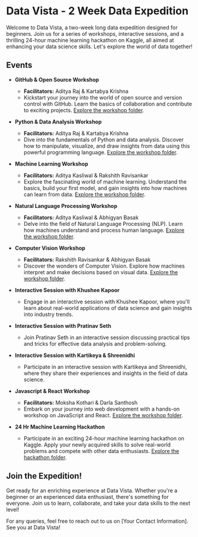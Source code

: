 # Data Vista - 2 Week Data Expedition

Welcome to Data Vista, a two-week long data expedition designed for beginners. Join us for a series of workshops, interactive sessions, and a thrilling 24-hour machine learning hackathon on Kaggle, all aimed at enhancing your data science skills. Let's explore the world of data together!

## Events

- **GitHub & Open Source Workshop**
  - **Facilitators:** Aditya Raj & Kartabya Krishna
  - Kickstart your journey into the world of open source and version control with GitHub. Learn the basics of collaboration and contribute to exciting projects. [Explore the workshop folder](./GitHub_Open_Source_Workshop).

- **Python & Data Analysis Workshop**
  - **Facilitators:** Aditya Raj & Kartabya Krishna
  - Dive into the fundamentals of Python and data analysis. Discover how to manipulate, visualize, and draw insights from data using this powerful programming language. [Explore the workshop folder](./Python_Data_Analysis_Workshop).

- **Machine Learning Workshop**
  - **Facilitators:** Aditya Kasliwal & Rakshith Ravisankar
  - Explore the fascinating world of machine learning. Understand the basics, build your first model, and gain insights into how machines can learn from data. [Explore the workshop folder](./Machine_Learning_Workshop).

- **Natural Language Processing Workshop**
  - **Facilitators:** Aditya Kasliwal & Abhigyan Basak
  - Delve into the field of Natural Language Processing (NLP). Learn how machines understand and process human language. [Explore the workshop folder](./NLP_Workshop).

- **Computer Vision Workshop**
  - **Facilitators:** Rakshith Ravisankar & Abhigyan Basak
  - Discover the wonders of Computer Vision. Explore how machines interpret and make decisions based on visual data. [Explore the workshop folder](./Computer_Vision_Workshop).

- **Interactive Session with Khushee Kapoor**
  - Engage in an interactive session with Khushee Kapoor, where you'll learn about real-world applications of data science and gain insights into industry trends.

- **Interactive Session with Pratinav Seth**
  - Join Pratinav Seth in an interactive session discussing practical tips and tricks for effective data analysis and problem-solving.

- **Interactive Session with Kartikeya & Shreenidhi**
  - Participate in an interactive session with Kartikeya and Shreenidhi, where they share their experiences and insights in the field of data science.

- **Javascript & React Workshop**
  - **Facilitators:** Moksha Kothari & Darla Santhosh
  - Embark on your journey into web development with a hands-on workshop on JavaScript and React. [Explore the workshop folder](./JavaScript_React_Workshop).

- **24 Hr Machine Learning Hackathon**
  - Participate in an exciting 24-hour machine learning hackathon on Kaggle. Apply your newly acquired skills to solve real-world problems and compete with other data enthusiasts. [Explore the hackathon folder](./Hackathon).

## Join the Expedition!

Get ready for an enriching experience at Data Vista. Whether you're a beginner or an experienced data enthusiast, there's something for everyone. Join us to learn, collaborate, and take your data skills to the next level!

For any queries, feel free to reach out to us on [Your Contact Information]. See you at Data Vista!